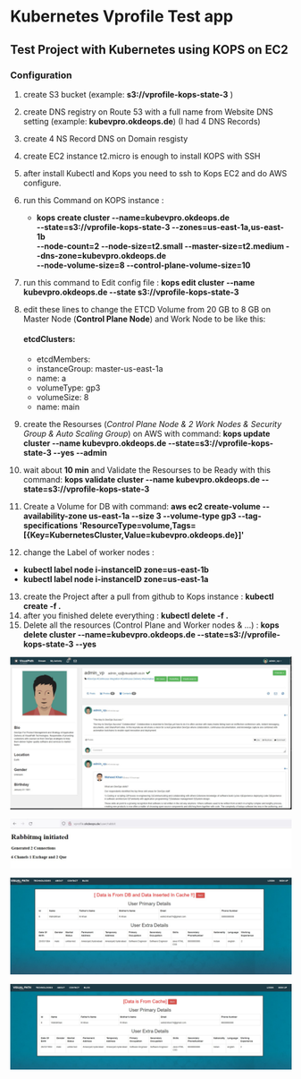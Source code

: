 # **Kubernetes Vprofile Test app**

## Test Project with Kubernetes using KOPS on EC2 

### Configuration
1. create S3 bucket (example: **s3://vprofile-kops-state-3** )
2. create DNS registry on Route 53 with a full name from Website DNS setting (example: **kubevpro.okdeops.de**) (I had 4 DNS Records)
3. create 4 NS Record DNS on Domain resgisty
4. create EC2 instance t2.micro is enough to install KOPS with SSH
5. after install Kubectl and Kops you need to ssh to Kops EC2 and do AWS configure. 
6. run this Command on KOPS instance : 
   - **kops create cluster --name=kubevpro.okdeops.de \
     --state=s3://vprofile-kops-state-3 --zones=us-east-1a,us-east-1b \
     --node-count=2 --node-size=t2.small --master-size=t2.medium --dns-zone=kubevpro.okdeops.de \
     --node-volume-size=8 --control-plane-volume-size=10**
7. run this command to Edit config file :
   **kops edit cluster --name kubevpro.okdeops.de --state s3://vprofile-kops-state-3**
8. edit these lines to change the ETCD Volume from 20 GB to 8 GB on Master Node (**Control Plane Node**) and Work Node to be like this: 

    #### etcdClusters:
    - etcdMembers:
     - instanceGroup: master-us-east-1a
     -  name: a
     -  volumeType: gp3
     -  volumeSize: 8
    - name: main
    
9. create the Resourses (*Control Plane Node & 2 Work Nodes & Security Group & Auto Scaling Group*) on AWS with command:
   **kops update cluster --name kubevpro.okdeops.de --state=s3://vprofile-kops-state-3 --yes --admin**
10. wait about **10 min** and Validate the Resourses to be Ready with this command:
   **kops validate cluster --name kubevpro.okdeops.de --state=s3://vprofile-kops-state-3**
11. Create a Volume for DB with command:
   **aws ec2 create-volume --availability-zone us-east-1a --size 3 --volume-type gp3 --tag-specifications 'ResourceType=volume,Tags=[{Key=KubernetesCluster,Value=kubevpro.okdeops.de}]'**
12. change the Label of worker nodes :
  - **kubectl label node i-instanceID zone=us-east-1b**
  - **kubectl label node i-instanceID zone=us-east-1a**
13. create the Project after a pull from github to Kops instance :
   **kubectl create -f .**
14. after you finished delete everything : 
   **kubectl delete -f .**
15. Delete all the resources (Control Plane and Worker nodes & ...) :
   **kops delete cluster --name=kubevpro.okdeops.de --state=s3://vprofile-kops-state-3 --yes**



![alt text](https://github.com/okhouja/Kube-Vprofile-app/blob/main/Vprofile_HomePage.jpg?raw=true)

![alt text](https://github.com/okhouja/Kube-Vprofile-app/blob/main/Vprofile_RabbitMQ_Page.jpg?raw=true)

![alt text](https://github.com/okhouja/Kube-Vprofile-app/blob/main/Vprofile_userPage_1.jpg?raw=true)

![alt text](https://github.com/okhouja/Kube-Vprofile-app/blob/main/Vprofile_userPage_2.jpg?raw=true)
